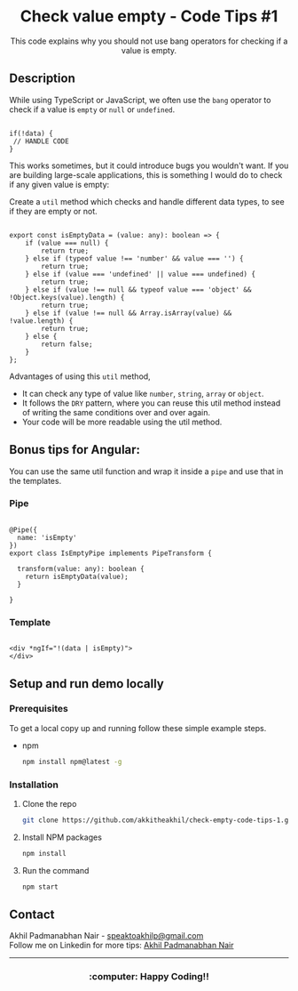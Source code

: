 <p align="center">

  <h1 align="center">Check value empty - Code Tips #1</h1>

  <p align="center">
    This code explains why you should not use bang operators for checking if a value is empty.
</p>

## Description

While using TypeScript or JavaScript,
we often use the `bang` operator to check if a value is `empty` or `null` or `undefined`.

```

if(!data) {
 // HANDLE CODE
}

```

This works sometimes, but it could introduce bugs you wouldn't want.
If you are building large-scale applications, this is something I would do to check if any given value is empty:

Create a `util` method which checks and handle different data types, to see if they are empty or not. 

```

export const isEmptyData = (value: any): boolean => {
    if (value === null) {
        return true;
    } else if (typeof value !== 'number' && value === '') {
        return true;
    } else if (value === 'undefined' || value === undefined) {
        return true;
    } else if (value !== null && typeof value === 'object' && !Object.keys(value).length) {
        return true;
    } else if (value !== null && Array.isArray(value) && !value.length) {
        return true;
    } else {
        return false;
    }
};

```

Advantages of using this `util` method,

- It can check any type of value like `number`, `string`, `array` or `object`.
- It follows the `DRY` pattern,
  where you can reuse this util method instead of writing the same conditions over and over again.
- Your code will be more readable using the util method.

## Bonus tips for Angular:

You can use the same util function and wrap it inside a `pipe` and use that in the templates.

### Pipe

```

@Pipe({
  name: 'isEmpty'
})
export class IsEmptyPipe implements PipeTransform {

  transform(value: any): boolean {
    return isEmptyData(value);
  }

}

```

### Template

```

<div *ngIf="!(data | isEmpty)">
</div>

```

## Setup and run demo locally

### Prerequisites

To get a local copy up and running follow these simple example steps.

- npm
  ```sh
  npm install npm@latest -g
  ```

### Installation

1. Clone the repo
   ```sh
   git clone https://github.com/akkitheakhil/check-empty-code-tips-1.git
   ```
2. Install NPM packages
   ```sh
   npm install
   ```
3. Run the command
   ```sh
   npm start
   ```

<!-- CONTACT -->

## Contact

Akhil Padmanabhan Nair - speaktoakhilp@gmail.com <br />
Follow me on Linkedin for more tips: [Akhil Padmanabhan Nair](https://www.linkedin.com/in/akhilpadmanabhan/)

  <hr>

  <h3 align="center"> :computer: Happy Coding!!</h1>
